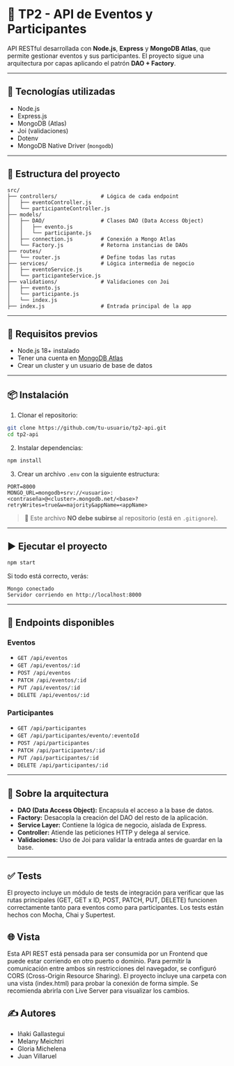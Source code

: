 # 🧾 TP2 - API de Eventos y Participantes

API RESTful desarrollada con **Node.js**, **Express** y **MongoDB Atlas**, que permite gestionar eventos y sus participantes. El proyecto sigue una arquitectura por capas aplicando el patrón **DAO + Factory**.

---

## 🚀 Tecnologías utilizadas

- Node.js
- Express.js
- MongoDB (Atlas)
- Joi (validaciones)
- Dotenv
- MongoDB Native Driver (`mongodb`)

---

## 📁 Estructura del proyecto

```
src/
├── controllers/              # Lógica de cada endpoint
│   ├── eventoController.js
│   └── participanteController.js
├── models/
│   ├── DAO/                  # Clases DAO (Data Access Object)
│   │   ├── evento.js
│   │   └── participante.js
│   ├── connection.js         # Conexión a Mongo Atlas
│   └── Factory.js            # Retorna instancias de DAOs
├── routes/
│   └── router.js             # Define todas las rutas
├── services/                 # Lógica intermedia de negocio
│   ├── eventoService.js
│   └── participanteService.js
├── validations/              # Validaciones con Joi
│   ├── evento.js
│   └── participante.js
│   └── index.js
├── index.js                  # Entrada principal de la app
```

---

## 🔌 Requisitos previos

- Node.js 18+ instalado
- Tener una cuenta en [MongoDB Atlas](https://www.mongodb.com/cloud/atlas)
- Crear un cluster y un usuario de base de datos

---

## 📦 Instalación

1. Clonar el repositorio:

```bash
git clone https://github.com/tu-usuario/tp2-api.git
cd tp2-api
```

2. Instalar dependencias:

```bash
npm install
```

3. Crear un archivo `.env` con la siguiente estructura:

```
PORT=8000
MONGO_URL=mongodb+srv://<usuario>:<contraseña>@<cluster>.mongodb.net/<base>?retryWrites=true&w=majority&appName=<appName>
```

> 🔐 Este archivo **NO debe subirse** al repositorio (está en `.gitignore`).

---

## ▶️ Ejecutar el proyecto

```bash
npm start
```

Si todo está correcto, verás:

```
Mongo conectado
Servidor corriendo en http://localhost:8000
```

---

## 📮 Endpoints disponibles

### Eventos
- `GET /api/eventos`
- `GET /api/eventos/:id`
- `POST /api/eventos`
- `PATCH /api/eventos/:id`
- `PUT /api/eventos/:id`
- `DELETE /api/eventos/:id`

### Participantes
- `GET /api/participantes`
- `GET /api/participantes/evento/:eventoId`
- `POST /api/participantes`
- `PATCH /api/participantes/:id`
- `PUT /api/participantes/:id`
- `DELETE /api/participantes/:id`

---

## 🧠 Sobre la arquitectura 

- **DAO (Data Access Object):** Encapsula el acceso a la base de datos.
- **Factory:** Desacopla la creación del DAO del resto de la aplicación.
- **Service Layer:** Contiene la lógica de negocio, aislada de Express.
- **Controller:** Atiende las peticiones HTTP y delega al service.
- **Validaciones:** Uso de Joi para validar la entrada antes de guardar en la base.

---
## ✅ Tests 

El proyecto incluye un módulo de tests de integración para verificar que las rutas principales (GET, GET x ID, POST, PATCH, PUT, DELETE) funcionen correctamente tanto para eventos como para participantes. Los tests están hechos con Mocha, Chai y Supertest.

## 🌐 Vista

Esta API REST está pensada para ser consumida por un Frontend que puede estar corriendo en otro puerto o dominio. Para permitir la comunicación entre ambos sin restricciones del navegador, se configuró CORS (Cross-Origin Resource Sharing).
El proyecto incluye una carpeta con una vista (index.html) para probar la conexión de forma simple. Se recomienda abrirla con Live Server para visualizar los cambios.

## ✍️ Autores

- Iñaki Gallastegui
- Melany Meichtri
- Gloria Michelena
- Juan Villaruel
